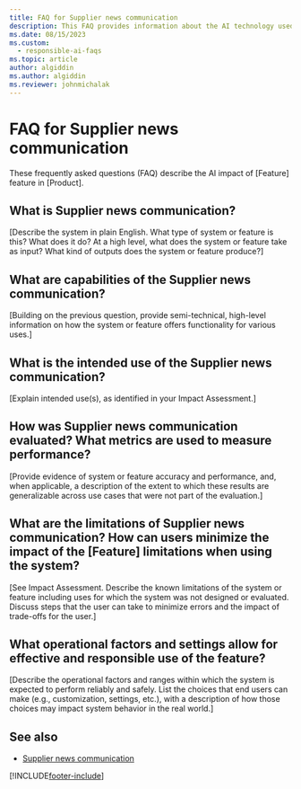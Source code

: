 ```yaml
---
title: FAQ for Supplier news communication
description: This FAQ provides information about the AI technology used in Supplier news communication, along with key considerations and details about how AI is used, how it was tested and evaluated, and any specific limitations.
ms.date: 08/15/2023
ms.custom: 
  - responsible-ai-faqs
ms.topic: article
author: algiddin
ms.author: algiddin
ms.reviewer: johnmichalak
---
```


# FAQ for Supplier news communication

These frequently asked questions (FAQ) describe the AI impact of [Feature] feature in [Product].

## What is Supplier news communication?

[Describe the system in plain English. What type of system or feature is this? What does it do? At a high level, what does the system or feature take as input? What kind of outputs does the system or feature produce?]

## What are capabilities of the Supplier news communication?

[Building on the previous question, provide semi-technical, high-level information on how the system or feature offers functionality for various uses.]

## What is the intended use of the Supplier news communication?

[Explain intended use(s), as identified in your Impact Assessment.]

## How was Supplier news communication evaluated? What metrics are used to measure performance?

[Provide evidence of system or feature accuracy and performance, and, when applicable, a description of the extent to which these results are generalizable across use cases that were not part of the evaluation.]

## What are the limitations of Supplier news communication? How can users minimize the impact of the [Feature] limitations when using the system?

[See Impact Assessment. Describe the known limitations of the system or feature including uses for which the system was not designed or evaluated. Discuss steps that the user can take to minimize errors and the impact of trade-offs for the user.]

## What operational factors and settings allow for effective and responsible use of the feature?

[Describe the operational factors and ranges within which the system is expected to perform reliably and safely. List the choices that end users can make (e.g., customization, settings, etc.), with a description of how those choices may impact system behavior in the real world.]

## See also

- [Supplier news communication](../use/supplier-news-communication.md)

[!INCLUDE[footer-include](../includes/footer-banner.md)]
